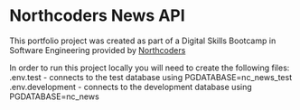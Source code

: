 # Northcoders News API

This portfolio project was created as part of a Digital Skills Bootcamp in Software Engineering provided by [Northcoders](https://northcoders.com/)

In order to run this project locally you will need to create the following files: 
    .env.test - connects to the test database using PGDATABASE=nc_news_test
    .env.development - connects to the development database using PGDATABASE=nc_news
